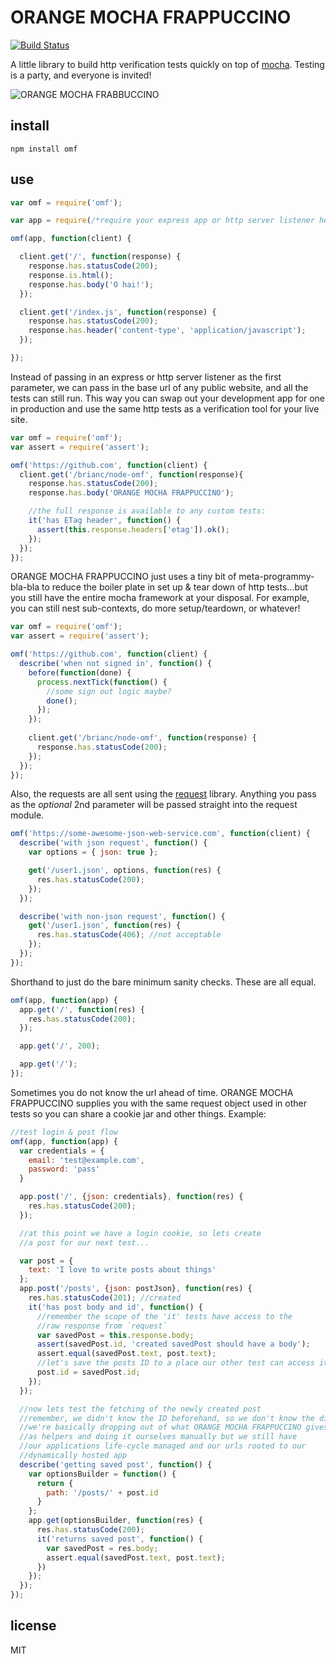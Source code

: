 # ORANGE MOCHA FRAPPUCCINO

[![Build Status](https://travis-ci.org/brianc/node-omf.png)](https://travis-ci.org/brianc/node-omf)

A little library to build http verification tests quickly on top of [mocha](https://github.com/visionmedia/mocha). Testing is a party, and everyone is invited!

![ORANGE MOCHA FRABBUCCINO](http://24.media.tumblr.com/eea2893678052758813b333c28166ff7/tumblr_mhkbvuBf7W1r7wlqpo1_400.gif)

## install

```
npm install omf
```

## use

```js
var omf = require('omf');

var app = require(/*require your express app or http server listener here*/);

omf(app, function(client) {

  client.get('/', function(response) {
    response.has.statusCode(200);
    response.is.html();
    response.has.body('O hai!');
  });

  client.get('/index.js', function(response) {
    response.has.statusCode(200);
    response.has.header('content-type', 'application/javascript');
  });

});
```

Instead of passing in an express or http server listener as the first parameter, we can pass in the base url of any public website, and all the tests can still run.  This way you can swap out your development app for one in production and use the same http tests as a verification tool for your live site.

```js
var omf = require('omf');
var assert = require('assert');

omf('https://github.com', function(client) {
  client.get('/brianc/node-omf', function(response){
    response.has.statusCode(200);
    response.has.body('ORANGE MOCHA FRAPPUCCINO');

    //the full response is available to any custom tests:
    it('has ETag header', function() {
      assert(this.response.headers['etag']).ok();
    });
  });
});
```

ORANGE MOCHA FRAPPUCCINO just uses a tiny bit of meta-programmy-bla-bla to reduce the boiler plate in set up & tear down of http tests...but you still have the entire mocha framework at your disposal.  For example, you can still nest sub-contexts, do more setup/teardown, or whatever!

```js
var omf = require('omf');
var assert = require('assert');

omf('https://github.com', function(client) {
  describe('when not signed in', function() {
    before(function(done) {
      process.nextTick(function() {
        //some sign out logic maybe?
        done();
      });
    });
    
    client.get('/brianc/node-omf', function(response) {
      response.has.statusCode(200);
    });
  });
});
```

Also, the requests are all sent using the [request](https://github.com/mikeal/request) library.  Anything you pass as the _optional_ 2nd parameter will be passed straight into the request module.

```js
omf('https://some-awesome-json-web-service.com', function(client) {
  describe('with json request', function() {
    var options = { json: true };

    get('/user1.json', options, function(res) {
      res.has.statusCode(200);
    });
  });

  describe('with non-json request', function() {
    get('/user1.json', function(res) {
      res.has.statusCode(406); //not acceptable
    });
  });
});
```

Shorthand to just do the bare minimum sanity checks.  These are all equal.
```js
omf(app, function(app) {
  app.get('/', function(res) {
    res.has.statusCode(200);
  });

  app.get('/', 200);

  app.get('/');
});
```

Sometimes you do not know the url ahead of time.  ORANGE MOCHA FRAPPUCCINO supplies you with the same request object used in other tests so you can share a cookie jar and other things.  Example:

```js
//test login & post flow
omf(app, function(app) {
  var credentials = {
    email: 'test@example.com',
    password: 'pass'
  }

  app.post('/', {json: credentials}, function(res) {
    res.has.statusCode(200);
  });

  //at this point we have a login cookie, so lets create
  //a post for our next test...

  var post = {
    text: 'I love to write posts about things'
  };
  app.post('/posts', {json: postJson}, function(res) {
    res.has.statusCode(201); //created
    it('has post body and id', function() {
      //remember the scope of the 'it' tests have access to the
      //raw response from `request`
      var savedPost = this.response.body;
      assert(savedPost.id, 'created savedPost should have a body');
      assert.equal(savedPost.text, post.text);
      //let's save the posts ID to a place our other test can access it
      post.id = savedPost.id;
    });
  });

  //now lets test the fetching of the newly created post
  //remember, we didn't know the ID beforehand, so we don't know the direct url
  //we're basically dropping out of what ORANGE MOCHA FRAPPUCCINO gives you
  //as helpers and doing it ourselves manually but we still have 
  //our applications life-cycle managed and our urls rooted to our 
  //dynamically hosted app
  describe('getting saved post', function() {
    var optionsBuilder = function() {
      return {
        path: '/posts/' + post.id
      }
    };
    app.get(optionsBuilder, function(res) {
      res.has.statusCode(200);
      it('returns saved post', function() {
        var savedPost = res.body;
        assert.equal(savedPost.text, post.text);
      })
    });
  });
});

```

## license

MIT
